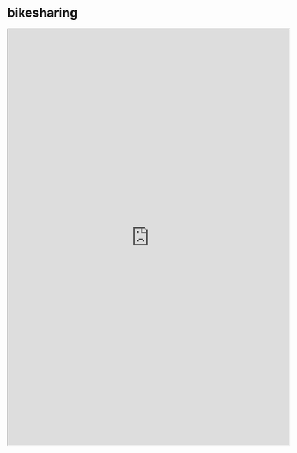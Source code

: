 # bikesharing

<iframe src="https://public.tableau.com/views/Module14Challenge_16122839309400/WeekdaytripsbyUsertypeGender?:language=en&:display_count=y&publish=yes&:origin=viz_share_link"
 width="645" height="955"></iframe>
